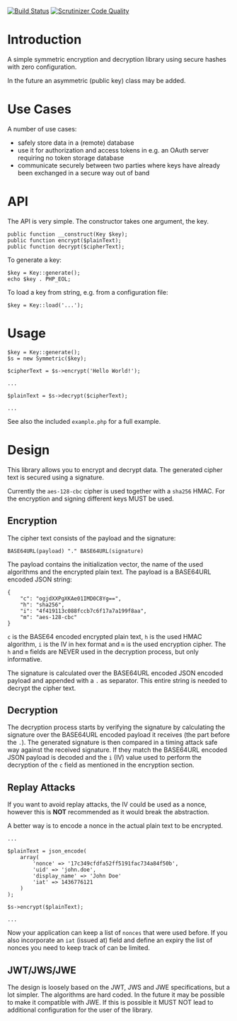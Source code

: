 [![Build Status](https://travis-ci.org/fkooman/php-lib-crypto.svg)](https://travis-ci.org/fkooman/php-lib-crypto)
[![Scrutinizer Code Quality](https://scrutinizer-ci.com/g/fkooman/php-lib-crypto/badges/quality-score.png?b=master)](https://scrutinizer-ci.com/g/fkooman/php-lib-crypto/?branch=master)

# Introduction
A simple symmetric encryption and decryption library using secure hashes with 
zero configuration.

In the future an asymmetric (public key) class may be added.

# Use Cases
A number of use cases:
* safely store data in a (remote) database
* use it for authorization and access tokens in e.g. an OAuth server requiring
  no token storage database
* communicate securely between two parties where keys have already been 
  exchanged in a secure way out of band

# API
The API is very simple. The constructor takes one argument, the key.

    public function __construct(Key $key);
    public function encrypt($plainText);
    public function decrypt($cipherText);

To generate a key:

    $key = Key::generate();
    echo $key . PHP_EOL;

To load a key from string, e.g. from a configuration file:

    $key = Key::load('...');

# Usage

    $key = Key::generate();
    $s = new Symmetric($key);

    $cipherText = $s->encrypt('Hello World!');
    
    ...

    $plainText = $s->decrypt($cipherText);

    ...

See also the included `example.php` for a full example.

# Design
This library allows you to encrypt and decrypt data. The generated cipher text
is secured using a signature. 

Currently the `aes-128-cbc` cipher is used together with a `sha256` HMAC. For 
the encryption and signing different keys MUST be used.

## Encryption
The cipher text consists of the payload and the signature:

    BASE64URL(payload) "." BASE64URL(signature)

The payload contains the initialization vector, the name of the used algorithms 
and the encrypted plain text. The payload is a BASE64URL encoded JSON string:

    {
        "c": "ogjdXXPgXKAe01IMD0C8Yg==",
        "h": "sha256",
        "i": "4f419113c088fccb7c6f17a7a199f8aa",
        "m": "aes-128-cbc"
    }

`c` is the BASE64 encoded encrypted plain text, `h` is the used HMAC algorithm,
`i` is the IV in hex format and `m` is the used encryption cipher. The `h` and
`m` fields are NEVER used in the decryption process, but only informative.

The signature is calculated over the BASE64URL encoded JSON encoded payload and
appended with a `.` as separator. This entire string is needed to decrypt the 
cipher text.

## Decryption
The decryption process starts by verifying the signature by calculating the
signature over the BASE64URL encoded payload it receives (the part before the 
`.`). The generated signature is then compared in a timing attack safe way 
against the received signature. If they match the BASE64URL encoded JSON 
payload is decoded and the `i` (IV) value used to perform the decryption of 
the `c` field as mentioned in the encryption section.

## Replay Attacks
If you want to avoid replay attacks, the IV could be used as a nonce,
however this is **NOT** recommended as it would break the abstraction.

A better way is to encode a nonce in the actual plain text to be encrypted.

    ...

    $plainText = json_encode(
        array(
            'nonce' => '17c349cfdfa52ff5191fac734a84f50b',
            'uid' => 'john.doe',
            'display_name' => 'John Doe'
            'iat' => 1436776121
        )
    );

    $s->encrypt($plainText);

    ...

Now your application can keep a list of `nonces` that were used before. If you
also incorporate an `iat` (issued at) field and define an expiry the list of 
nonces you need to keep track of can be limited.

## JWT/JWS/JWE
The design is loosely based on the JWT, JWS and JWE specifications, but a lot 
simpler. The algorithms are hard coded. In the future it may be possible to 
make it compatible with JWE. If this is possible it MUST NOT lead to 
additional configuration for the user of the library.
